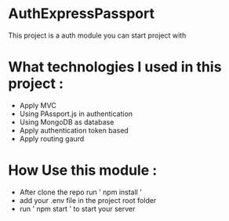# AuthExpressPassport
This project is a auth module you can start project with 

What technologies I used in this project :
============================================

- Apply MVC 
- Using PAssport.js in authentication 
- Using MongoDB as database 
- Apply authentication token based 
- Apply routing gaurd 


How Use this module :
======================

- After clone the repo run ' npm install '
- add your .env file in the project root folder 
- run ' npm start ' to start your server 
